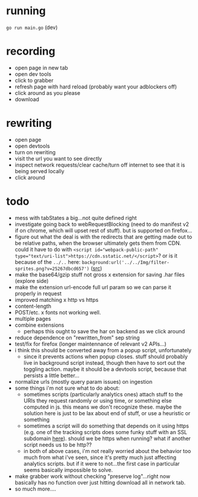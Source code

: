 # running 

`go run main.go` (dev)

# recording
- open page in new tab
- open dev tools
- click to grabber
- refresh page with hard reload (probably want your adblockers off)
- click around as you please
- download

# rewriting
- open page
- open devtools
- turn on rewriting
- visit the url you want to see directly
- inspect network requests/clear cache/turn off internet to see that it is being served locally
- click around

# todo
- mess with tabStates a big...not quite defined right
- investigate going back to webRequestBlocking (need to do manifest v2 if on chrome, which will upset rest of stuff). but is supported on firefox...
- figure out what the deal is with the redirects that are getting made out to be relative paths, when the browser ultimately gets them from CDN. could it have to do with `<script id="webpack-public-path" type="text/uri-list">https://cdn.sstatic.net/</script>`? or is it because of the `../..` here: `background:url('../../Img/filter-sprites.png?v=25267dbcd657')` ([src](https://cdn.sstatic.net/Sites/stackoverflow/primary.css?v=c05ce93d5306))
- make the base64/gzip stuff not gross
x extension for saving .har files (explore side)
- make the extension url-encode full url param so we can parse it properly in request
- improved matching
  x http vs https
- content-length
- POST/etc.
x fonts not working well.
- multiple pages
- combine extensions
  - perhaps this ought to save the har on backend as we click around
- reduce dependence on "rewritten_from" sep string
- test/fix for firefox (longer maintennance of relevant v2 APIs...)
- i think this should be converted away from a popup script, unfortunately
  - since it prevents actions when popup closes. stuff should probably live in background script instead, though then have to sort out the toggling action. maybe it should be a devtools script, because that persists a little better... 
- normalize urls (mostly query param issues) on ingestion
- some things i'm not sure what to do about:
  - sometimes scripts (particularly analytics ones) attach stuff to the URIs they request randomly or using time, or something else computed in js. this means we don't recognize these. maybe the solution here is just to be lax about end of stuff, or use a heuristic or something
  - sometimes a script will do something that depends on it using https (e.g. one of the tracking scripts does some funky stuff with an SSL subdomain [here](https://static.www.calottery.com/-/media/Base-Themes/Main-Theme/scripts/tracking.js?rev=dc6dddae1bca404db5fb59c0fe175fbf)). should we be https when running? what if another script needs us to be http??
  - in both of above cases, i'm not really worried about the behavior too much from what i've seen, since it's pretty much just affecting analytics scripts. but if it were to not...the first case in particular seems basically impossible to solve.
- make grabber work without checking "preserve log"...right now basically has no function over just hitting download all in network tab.
- so much more....